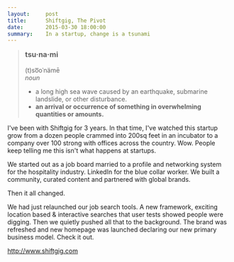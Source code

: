 ```yaml
---
layout:     post
title:      Shiftgig, The Pivot
date:       2015-03-30 18:00:00
summary:    In a startup, change is a tsunami
---
```


<blockquote>
<h3 style="margin-top:0;">tsu·na·mi</h3>
<p>(t)so͞oˈnämē<br/>
<em>noun</em></p>
<ul>
<li>a long high sea wave caused by an earthquake, submarine landslide, or other disturbance.</li>
<li><strong>an arrival or occurrence of something in overwhelming quantities or amounts.</strong></li>
</ul>
</blockquote>

I've been with Shiftgig for 3 years. In that time, I've watched this startup grow from a dozen people crammed into 200sq feet in an incubator to a company over 100 strong with offices across the country. Wow. People keep telling me this isn't what happens at startups.

We started out as a job board married to a profile and networking system for the hospitality industry. LinkedIn for the blue collar worker. We built a community, curated content and partnered with global brands.

Then it all changed.

We had just relaunched our job search tools. A new framework, exciting location based & interactive searches that user tests showed people were digging. Then we quietly pushed all that to the background. The brand was refreshed and new homepage was launched declaring our new primary business model. Check it out.

http://www.shiftgig.com
